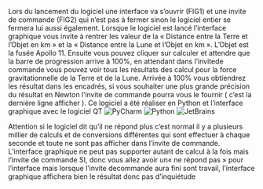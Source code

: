 Lors du lancement du logiciel une interface va s’ouvrir (FIG1) et une invite de commande (FIG2) qui n’est pas à fermer sinon le logiciel entier se fermera lui aussi également.
Lorsque le logiciel est lancé l’interface graphique vous invite à rentrer les valeur de la « Distance entre la Terre et l’Objet en km » et la « Distance entre la Lune et l’Objet en km ». L’Objet est la fusée Apollo 11.
Ensuite vous pouvez cliquer sur calculer et attendre que la barre de progression arrive à 100%, en attendant dans l’invitede commande vous pouvez voir tous les résultats des calcul pour la force gravitationnelle de la Terre et de la Lune.
Arrivée à 100% vous obtiendrez les résultat dans les encadrés, si vous souhaiter une plus grande précision du résultat en Newton l’invite de commande pourra vous le fournir ( c’est la dernière ligne afficher ).
Ce logiciel a été réaliser en Python et l’interface graphique avec le logiciel QT
![PyCharm](https://img.shields.io/badge/PyCharm-000000?style=for-the-badge&logo=PyCharm&logoColor=white)
![Python](https://img.shields.io/badge/Python-3776AB?style=for-the-badge&logo=python&logoColor=white)
![JetBrains](https://img.shields.io/badge/JetBrains-000000?style=for-the-badge&logo=JetBrains&logoColor=white)

Attention si le logiciel dit qu’il ne répond plus c’est normal il y a plusieurs millier de calculs et de conversions différentes qui sont effectuer à chaque seconde et toute ne sont pas afficher dans l’invite de commande. L’interface graphique ne peut pas supporter autant de calcul à la fois mais l’invite de commande SI, donc vous allez avoir un« ne répond pas » pour l’interface mais lorsque l’invite decommande aura fini sont travail, l’interface graphique affichera bien le résultat donc pas d’inquiétude
